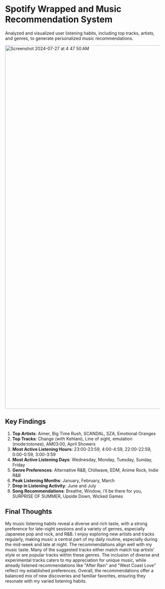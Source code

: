 # Spotify Wrapped and Music Recommendation System
Analyzed and visualized user listening habits, including top tracks, artists, and genres, to generate personalized music recommendations.

<img width="1183" alt="Screenshot 2024-07-27 at 4 47 50 AM" src="https://github.com/user-attachments/assets/e0aa548e-3c91-47c5-9308-d305da34768c">

Key Findings
---
1. **Top Artists**: Aimer, Big Time Rush, SCANDAL, SZA, Emotional Oranges
2. **Top Tracks**: Change (with Kehlani), Line of sight, emulation (mode:totonee), AM03:00, April Showers
3. **Most Active Listening Hours**: 23:00-23:59, 4:00-4:59, 22:00-22:59, 0:00-0:59, 3:00-3:59
4. **Most Active Listening Days**: Wednesday, Monday, Tuesday, Sunday, Friday
6. **Genre Preferences**: Alternative R&B, Chillwave, EDM, Anime Rock, Indie R&B
7. **Peak Listening Months**: January, February, March
8. **Drop in Listening Activity**: June and July
9. **Song Recommendations**: Breathe, Window, i'll be there for you, SURPRISE OF SUMMER, Upside Down, Wicked Games

Final Thoughts
---
My music listening habits reveal a diverse and rich taste, with a strong preference for late-night sessions and a variety of genres, especially Japanese pop and rock, and R&B. I enjoy exploring new artists and tracks regularly, making music a central part of my daily routine, especially during the mid-week and late at night. The recommendations align well with my music taste. Many of the suggested tracks either match match top artists' style or are popular tracks within these genres. The inclusion of diverse and experimental tracks caters to my appreciation for unique music, while already listened recommendations like "After Rain" and "West Coast Love" reflect my established preferences. Overall, the recommendations offer a balanced mix of new discoveries and familiar favorites, ensuring they resonate with my varied listening habits.
